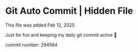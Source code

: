 # Git Auto Commit | Hidden File

This file was added Feb 12, 2025

Just for fun and keeping my daily git commit active 🤪

commit number: 294564
